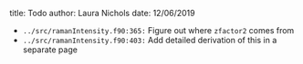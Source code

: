 title: Todo
author: Laura Nichols
date: 12/06/2019

* `../src/ramanIntensity.f90:365:` Figure out where `zfactor2` comes from
* `../src/ramanIntensity.f90:403:` Add detailed derivation of this in a separate page
